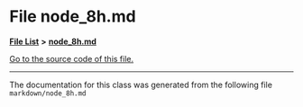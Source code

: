 
# File node\_8h.md


[**File List**](files.md) **>** [**node\_8h.md**](node__8h_8md.md)

[Go to the source code of this file.](node__8h_8md_source.md)



























------------------------------
The documentation for this class was generated from the following file `markdown/node_8h.md`